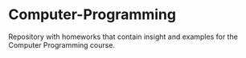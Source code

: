 # Computer-Programming
Repository with homeworks that contain insight and examples for the Computer Programming course.
